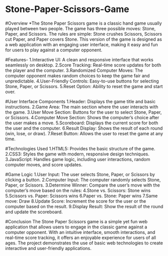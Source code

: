 # Stone-Paper-Scissors-Game
#Overview
*The Stone Paper Scissors game is a classic hand game usually played between two people. The game has three possible moves: Stone, Paper, and Scissors. The rules are simple: Stone crushes Scissors, Scissors cut Paper, and Paper covers Stone. This version of the game is designed as a web application with an engaging user interface, making it easy and fun for users to play against a computer opponent.



#Features-
    1.Interactive UI: A clean and responsive interface that works seamlessly on desktop.
    2.Score Tracking: Real-time score updates for both the player and the computer.
    3.Randomized Computer Moves: The computer opponent makes random choices to keep the game fair and unpredictable.
    4.User-Friendly Controls: Easy-to-use buttons for selecting Stone, Paper, or Scissors.
    5.Reset Option: Ability to reset the game and start over.

    
#User Interface Components
    1.Header: Displays the game title and basic instructions.
    2.Game Area: The main section where the user interacts with the game.
    3.User Move Section: Buttons for the user to select Stone, Paper, or Scissors.
    4.Computer Move Section: Shows the computer’s choice after the user makes a move.
    5.Scoreboard: Displays the current score for both the user and the computer.
    6.Result Display: Shows the result of each round (win, lose, or draw).
    7.Reset Button: Allows the user to reset the game at any time.

    
#Technologies Used
    1.HTML5: Provides the basic structure of the game.
    2.CSS3: Styles the game with modern, responsive design techniques.
    3.JavaScript: Handles game logic, including user interactions, random computer moves, and score updates.

    
#Game Logic
    1.User Input: The user selects Stone, Paper, or Scissors by clicking a button.
    2.Computer Input: The computer randomly selects Stone, Paper, or Scissors.
    3.Determine Winner: Compare the user’s move with the computer’s move based on the rules:
    4.Stone vs. Scissors: Stone wins
    5.Scissors vs. Paper: Scissors wins
    6.Paper vs. Stone: Paper wins
    7.Same move: Draw
    8.Update Score: Increment the score for the user or the computer based on the result.
    9.Display Result: Show the result of the round and update the scoreboard.

#Conclusion
The Stone Paper Scissors game is a simple yet fun web application that allows users to engage in the classic game against a computer opponent. With an intuitive interface, smooth interactions, and real-time score tracking, it offers an enjoyable experience for users of all ages. The project demonstrates the use of basic web technologies to create interactive and user-friendly applications.
